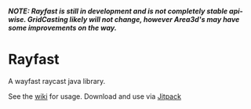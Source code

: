 ##### NOTE: Rayfast is still in development and is not completely stable api-wise. GridCasting likely will not change, however Area3d's may have some improvements on the way.

# Rayfast
A wayfast raycast java library.

See the [wiki](https://github.com/EmortalMC/Rayfast/wiki) for usage.
Download and use via [Jitpack](https://jitpack.io/#EmortalMC/Rayfast)
